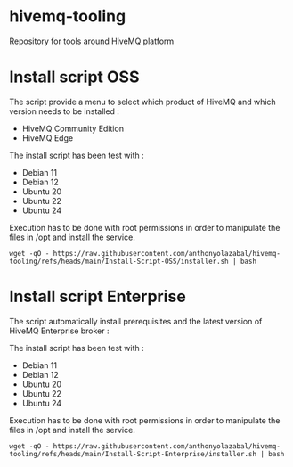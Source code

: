 # hivemq-tooling
Repository for tools around HiveMQ platform

# Install script OSS
The script provide a menu to select which product of HiveMQ and which version needs to be installed : 
- HiveMQ Community Edition
- HiveMQ Edge

The install script has been test with :
- Debian 11
- Debian 12
- Ubuntu 20
- Ubuntu 22
- Ubuntu 24

Execution has to be done with root permissions in order to manipulate the files in /opt and install the service.

```
wget -qO - https://raw.githubusercontent.com/anthonyolazabal/hivemq-tooling/refs/heads/main/Install-Script-OSS/installer.sh | bash
```

# Install script Enterprise
The script automatically install prerequisites and the latest version of HiveMQ Enterprise broker : 

The install script has been test with :
- Debian 11
- Debian 12
- Ubuntu 20
- Ubuntu 22
- Ubuntu 24

Execution has to be done with root permissions in order to manipulate the files in /opt and install the service.

```
wget -qO - https://raw.githubusercontent.com/anthonyolazabal/hivemq-tooling/refs/heads/main/Install-Script-Enterprise/installer.sh | bash
```

